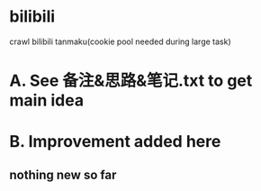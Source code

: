 # bilibili
crawl bilibili tanmaku(cookie pool needed during large task)

# A. See 备注&思路&笔记.txt to get main idea

# B. Improvement added here
## nothing new so far
